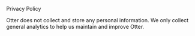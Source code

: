 Privacy Policy

Otter does not collect and store any personal information. We only collect general analytics to help us maintain and improve Otter.
